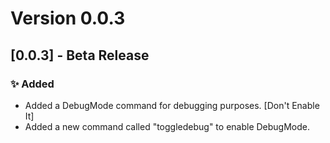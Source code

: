 # Version 0.0.3

## [0.0.3] - Beta Release

### ✨ Added

- Added a DebugMode command for debugging purposes. [Don't Enable It]
- Added a new command called "toggledebug" to enable DebugMode.
